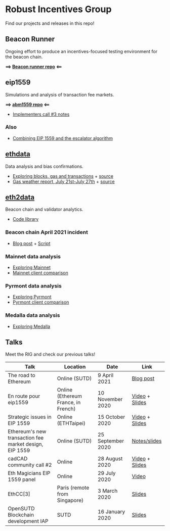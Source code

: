 # Robust Incentives Group

Find our projects and releases in this repo!

## Beacon Runner

Ongoing effort to produce an incentives-focused testing environment for the beacon chain.

**==> [Beacon runner repo](https://github.com/ethereum/beaconrunner) <==**

## eip1559

Simulations and analysis of transaction fee markets.

**==> [abm1559 repo](https://github.com/ethereum/abm1559) <==**

- [Implementers call #3 notes](eip1559/notes-call3.md)

### Also

- [Combining EIP 1559 and the escalator algorithm](eip1559/combination.md)

## [ethdata](ethdata)

Data analysis and bias confirmations.

- [Exploring blocks, gas and transactions](https://ethereum.github.io/rig/ethdata/notebooks/explore_data.html) + [source](ethdata/notebooks/explore_data.Rmd)
- [Gas weather report, July 21st-July 27th](https://ethereum.github.io/rig/ethdata/notebooks/gas_weather_reports/exploreJuly21.html) + [source](ethdata/notebooks/gas_weather_reports/exploreJuly21.Rmd)

## [eth2data](eth2data)

Beacon chain and validator analytics.

- [Code library](eth2data/notebooks/lib.R)

### Beacon chain April 2021 incident 

- [Blog post](https://barnabe.substack.com/p/a-data-driven-view-of-the-beacon) + [Script](eth2data/script/20210424_plots.R)

### Mainnet data analysis

- [Exploring Mainnet](https://ethereum.github.io/rig/eth2data/notebooks/mainnet_explore.html)
- [Mainnet client comparison](https://ethereum.github.io/rig/eth2data/notebooks/mainnet_compare.html)

### Pyrmont data analysis

- [Exploring Pyrmont](https://ethereum.github.io/rig/eth2data/notebooks/pyrmont_explore.html)
- [Pyrmont client comparison](https://ethereum.github.io/rig/eth2data/notebooks/pyrmont_compare.html)

### Medalla data analysis

- [Exploring Medalla](https://ethereum.github.io/rig/eth2data/notebooks/medalla_explore.html)

## Talks

Meet the RIG and check our previous talks!

| Talk | Location | Date | Link |
|---|---|---|---|
| The road to Ethereum | Online (SUTD) | 9 April 2021 | [Blog post](https://barnabe.substack.com/p/eth2) |
| En route pour eip1559 | Online (Ethereum France, in French) | 10 November 2020 | [Video](https://www.youtube.com/watch?v=p8M5RpiUG8o) + [Slides](https://docs.google.com/presentation/u/1/d/1MuO7egGTleSXrYcQH9B6IZ-NrMNyTPmypLb4MN9d9SE/edit?usp=sharing) |
| Strategic issues in EIP 1559 | Online (ETHTaipei) | 15 October 2020 | [Video](https://www.youtube.com/watch?v=3pErNDU5BiE) + [Slides](https://docs.google.com/presentation/d/1AHQAgLqAIsiF_Vd2pcYaMBvg0v8d-01_yzsWJLOLj4I/edit) |
| Ethereum's new transaction fee market design, EIP 1559 | Online (SUTD) | 25 September 2020 | [Notes/slides](assets/pdf/notes-georgios.pdf) |
| cadCAD community call #2 | Online | 28 August 2020 | [Video](https://www.youtube.com/watch?v=SVNNvTiIKlg) + [Slides](https://docs.google.com/presentation/d/13PHT4fIw7g_fhOfkagZRyxjeVO8dM3z6zjRMQkY0j1U/edit?usp=sharing) |
| Eth Magicians EIP 1559 panel | Online | 29 July 2020 | [Video](https://www.youtube.com/watch?v=kNSpugOwQ1o) |
| EthCC[3] | Paris (remote from Singapore) | 3 March 2020 | [Slides](assets/pdf/rig-ethcc.pdf) |
| OpenSUTD Blockchain development IAP | SUTD | 16 January 2020 | [Slides](https://docs.google.com/presentation/d/10LR57HTiSs-8pBpNeXKoJ13zOPxzOrLI8Avs3FSDsz0/edit?usp=sharing) |
